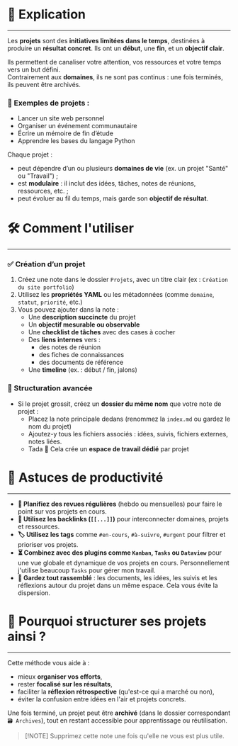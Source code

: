# 💬 Explication
---

Les **projets** sont des **initiatives limitées dans le temps**, destinées à produire un **résultat concret**. Ils ont un **début**, une **fin**, et un **objectif clair**.  

Ils permettent de canaliser votre attention, vos ressources et votre temps vers un but défini.  
Contrairement aux **domaines**, ils ne sont pas continus : une fois terminés, ils peuvent être archivés.

### 🧪 Exemples de projets :
- Lancer un site web personnel  
- Organiser un événement communautaire  
- Écrire un mémoire de fin d’étude  
- Apprendre les bases du langage Python

Chaque projet :
- peut dépendre d’un ou plusieurs **domaines de vie** (ex. un projet "Santé" ou "Travail") ;
- est **modulaire** : il inclut des idées, tâches, notes de réunions, ressources, etc. ;
- peut évoluer au fil du temps, mais garde son **objectif de résultat**.

# 🛠️ Comment l'utiliser
---

### ✅ Création d’un projet
1. Créez une note dans le dossier `Projets`, avec un titre clair (ex : `Création du site portfolio`)
2. Utilisez les **propriétés YAML** ou les métadonnées (comme `domaine`, `statut`, `priorité`, etc.)
3. Vous pouvez ajouter dans la note :
   - Une **description succincte** du projet
   - Un **objectif mesurable ou observable**
   - Une **checklist de tâches** avec des cases à cocher
   - Des **liens internes** vers :
     - des notes de réunion
     - des fiches de connaissances
     - des documents de référence
   - Une **timeline** (ex. : début / fin, jalons)

### 📁 Structuration avancée
- Si le projet grossit, créez un **dossier du même nom** que votre note de projet :
  - Placez la note principale dedans (renommez la `index.md` ou gardez le nom du projet)
  - Ajoutez-y tous les fichiers associés : idées, suivis, fichiers externes, notes liées.
  - Tada 🎉 Cela crée un **espace de travail dédié** par projet

# 🚀 Astuces de productivité
---

- **📅 Planifiez des revues régulières** (hebdo ou mensuelles) pour faire le point sur vos projets en cours.
- **🔗 Utilisez les backlinks (`[[...]]`)** pour interconnecter domaines, projets et ressources.
- **🏷️ Utilisez les tags** comme `#en-cours`, `#à-suivre`, `#urgent` pour filtrer et prioriser vos projets.
- **⏳ Combinez avec des plugins comme `Kanban`, `Tasks` ou `Dataview`** pour une vue globale et dynamique de vos projets en cours. Personnellement j'utilise beaucoup `Tasks` pour gérer mon travail.
- **📎 Gardez tout rassemblé** : les documents, les idées, les suivis et les réflexions autour du projet dans un même espace. Cela vous évite la dispersion.

# 🧠 Pourquoi structurer ses projets ainsi ?
---

Cette méthode vous aide à :
- mieux **organiser vos efforts**,
- rester **focalisé sur les résultats**,
- faciliter la **réflexion rétrospective** (qu'est-ce qui a marché ou non),
- éviter la confusion entre idées en l'air et projets concrets.

Une fois terminé, un projet peut être **archivé** (dans le dossier correspondant `🗃️ Archives`), tout en restant accessible pour apprentissage ou réutilisation.

> [!NOTE] Supprimez cette note une fois qu'elle ne vous est plus utile.